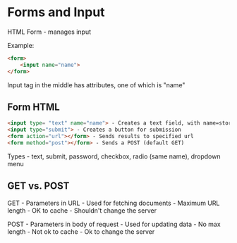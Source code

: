 Forms and Input
================
HTML Form - manages input

Example:

```HTML
<form>
    <input name="name">
</form>
```

Input tag in the middle has attributes, one of which is "name"

Form HTML
----------
```HTML
<input type= "text" name="name"> - Creates a text field, with name=store
<input type="submit"> - Creates a button for submission
<form action="url"></form> - Sends results to specified url
<form method="post"></form> - Sends a POST (default GET)
```

Types - text, submit, password, checkbox, radio (same name),
        dropdown menu

GET vs. POST
---------------
GET
    - Parameters in URL
    - Used for fetching documents
    - Maximum URL length
    - OK to cache
    - Shouldn't change the server

POST
    - Parameters in body of request
    - Used for updating data
    - No max length
    - Not ok to cache
    - Ok to change the server

